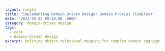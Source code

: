 ```yaml
---
layout: single
title: "Implementing Domain-Driven Design: Domain Proxies (Complex)"
date: '2023-06-25 09:30:00 -0600'
category: domain-driven design
tags:
  - code
  - domain-driven design
excerpt: Defining object-relational mapping for complex domain aggregates
---
```


